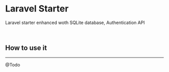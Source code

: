 # Laravel Starter
Laravel starter enhanced woth SQLite database, Authentication API

<br />

## How to use it
---
@Todo
